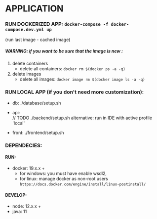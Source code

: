 # APPLICATION

### RUN DOCKERIZED APP: ```docker-compose -f docker-compose.dev.yml up```
 (run last image - cached image)
 
 ##### WARNING: if you want to be sure that the image is new : 
 
 1. delete containers 
    - delete all containers: ```docker rm $(docker ps -a -q)``` 
 2. delete images
    - delete all images: ```docker image rm $(docker image ls -a -q)``` 

### RUN LOCAL APP (if you don't need more customization):
   - db:
    ./database/setup.sh
   
   - api:  
   // TODO 
    ./backend/setup.sh
   alternative:
    run in IDE with active profile 'local' 
   
   - front: ./frontend/setup.sh

### DEPENDECIES:

#### RUN:
- docker: 19.x.x + 
    - for windows: you must have enable wsdl2,
    - for linux: manage docker as non-root users ```https://docs.docker.com/engine/install/linux-postinstall/```

#### DEVELOP:
- node: 12.x.x +
- java: 11

